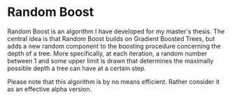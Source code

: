 # Random Boost

Random Boost is an algorithm I have developed for my master's thesis. The central idea is that Random Boost builds on Gradient Boosted Trees, but adds a new random component to the boosting procedure concerning the depth of a tree. More specifically, at each iteration, a random number between 1 and some upper limit is drawn that determines the maximally possible depth a tree can have at a certain step. 

Please note that this algorithm is by no means efficient. Rather consider it as an effective alpha version.
